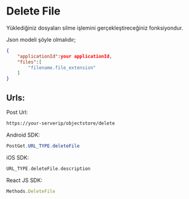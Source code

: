# **Delete File**

Yüklediğiniz dosyaları silme işlemini gerçekleştireceğiniz fonksiyondur.

Json modeli şöyle olmalıdır;

```json
{
    "applicationId":your applicationId,
    "files":[
        "filename.file_extension"
    ]
}
```

## **Urls:**

Post Url:

```html
https://your-serverip/objectstore/delete
```

Android SDK:

```java
PostGet.URL_TYPE.deleteFile
```

iOS SDK:

```swift
URL_TYPE.deleteFile.description
```

React JS SDK:

```js
Methods.DeleteFile
```

##